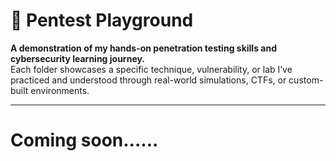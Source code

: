# 🧪 Pentest Playground

**A demonstration of my hands-on penetration testing skills and cybersecurity learning journey.**  
Each folder showcases a specific technique, vulnerability, or lab I’ve practiced and understood through real-world simulations, CTFs, or custom-built environments.

---
# Coming soon......



